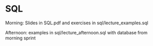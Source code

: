 # SQL

Morning: Slides in SQL.pdf and exercises in sql/lecture_examples.sql

Afternoon: examples in sql/lecture_afternoon.sql with database from morning sprint
